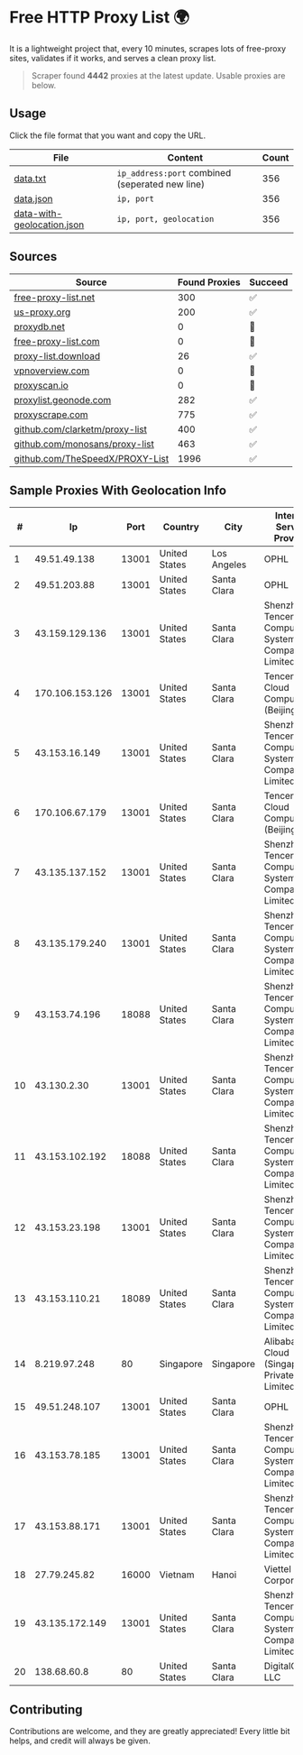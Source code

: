 
# Free HTTP Proxy List 🌍

It is a lightweight project that, every 10 minutes, scrapes lots of free-proxy sites, validates if it works, and serves a clean proxy list.


> Scraper found **4442** proxies at the latest update. Usable proxies are below.

## Usage

Click the file format that you want and copy the URL.


|File|Content|Count|
|----|-------|-----|
|[data.txt](https://raw.githubusercontent.com/themiralay/Proxy-List-World/master/data.txt)|`ip_address:port` combined (seperated new line)|356|
|[data.json](https://raw.githubusercontent.com/themiralay/Proxy-List-World/master/data.json)|`ip, port`|356|
|[data-with-geolocation.json](https://raw.githubusercontent.com/themiralay/Proxy-List-World/master/data-with-geolocation.json)|`ip, port, geolocation`|356|

## Sources

|Source|Found Proxies|Succeed|
|------|-------------|-------|
|[free-proxy-list.net](https://free-proxy-list.net)|300|✅|
|[us-proxy.org](https://www.us-proxy.org)|200|✅|
|[proxydb.net](http://proxydb.net)|0|🚫|
|[free-proxy-list.com](https://free-proxy-list.com/?page=&port=&type%5B%5D=http&type%5B%5D=https&up_time=0&search=Search)|0|🚫|
|[proxy-list.download](https://www.proxy-list.download/HTTP)|26|✅|
|[vpnoverview.com](https://vpnoverview.com/privacy/anonymous-browsing/free-proxy-servers)|0|🚫|
|[proxyscan.io](https://www.proxyscan.io)|0|🚫|
|[proxylist.geonode.com](https://proxylist.geonode.com/api/proxy-list?limit=300&page=1&sort_by=lastChecked&sort_type=desc&protocols=http,https)|282|✅|
|[proxyscrape.com](https://api.proxyscrape.com/v2/?request=displayproxies&protocol=http&timeout=10000&country=all&ssl=all&anonymity=all)|775|✅|
|[github.com/clarketm/proxy-list](https://raw.githubusercontent.com/clarketm/proxy-list/master/proxy-list-raw.txt)|400|✅|
|[github.com/monosans/proxy-list](https://raw.githubusercontent.com/monosans/proxy-list/main/proxies/http.txt)|463|✅|
|[github.com/TheSpeedX/PROXY-List](https://raw.githubusercontent.com/TheSpeedX/PROXY-List/master/http.txt)|1996|✅|


## Sample Proxies With Geolocation Info

|#|Ip|Port|Country|City|Internet Service Provider|
|-|--|----|-------|----|-------------------------|
|1|49.51.49.138|13001|United States|Los Angeles|OPHL|
|2|49.51.203.88|13001|United States|Santa Clara|OPHL|
|3|43.159.129.136|13001|United States|Santa Clara|Shenzhen Tencent Computer Systems Company Limited|
|4|170.106.153.126|13001|United States|Santa Clara|Tencent Cloud Computing (Beijing) Co|
|5|43.153.16.149|13001|United States|Santa Clara|Shenzhen Tencent Computer Systems Company Limited|
|6|170.106.67.179|13001|United States|Santa Clara|Tencent Cloud Computing (Beijing) Co|
|7|43.135.137.152|13001|United States|Santa Clara|Shenzhen Tencent Computer Systems Company Limited|
|8|43.135.179.240|13001|United States|Santa Clara|Shenzhen Tencent Computer Systems Company Limited|
|9|43.153.74.196|18088|United States|Santa Clara|Shenzhen Tencent Computer Systems Company Limited|
|10|43.130.2.30|13001|United States|Santa Clara|Shenzhen Tencent Computer Systems Company Limited|
|11|43.153.102.192|18088|United States|Santa Clara|Shenzhen Tencent Computer Systems Company Limited|
|12|43.153.23.198|13001|United States|Santa Clara|Shenzhen Tencent Computer Systems Company Limited|
|13|43.153.110.21|18089|United States|Santa Clara|Shenzhen Tencent Computer Systems Company Limited|
|14|8.219.97.248|80|Singapore|Singapore|Alibaba Cloud (Singapore) Private Limited|
|15|49.51.248.107|13001|United States|Santa Clara|OPHL|
|16|43.153.78.185|13001|United States|Santa Clara|Shenzhen Tencent Computer Systems Company Limited|
|17|43.153.88.171|13001|United States|Santa Clara|Shenzhen Tencent Computer Systems Company Limited|
|18|27.79.245.82|16000|Vietnam|Hanoi|Viettel Corporation|
|19|43.135.172.149|13001|United States|Santa Clara|Shenzhen Tencent Computer Systems Company Limited|
|20|138.68.60.8|80|United States|Santa Clara|DigitalOcean, LLC|



## Contributing

Contributions are welcome, and they are greatly appreciated! Every
little bit helps, and credit will always be given.

